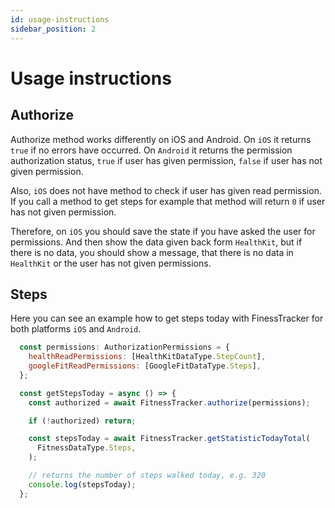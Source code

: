 ```yaml
---
id: usage-instructions
sidebar_position: 2
---
```


# Usage instructions

## Authorize

Authorize method works differently on iOS and Android. On `iOS` it returns `true` if no errors have occurred. 
On `Android` it returns the permission authorization status, `true` if user has given permission, `false` if user has 
not given permission.

Also, `iOS` does not have method to check if user has given read permission. If you call a method to get steps 
for example that method will return `0` if user has not given permission.

Therefore, on `iOS` you should save the state if you have asked the user for permissions. And then show the data given
back form `HealthKit`, but if there is no data, you should show a message, that there is no data in `HealthKit` or the
user has not given permissions.

## Steps
Here you can see an example how to get steps today with FinessTracker for both platforms `iOS` and `Android`.

```js
  const permissions: AuthorizationPermissions = {
    healthReadPermissions: [HealthKitDataType.StepCount],
    googleFitReadPermissions: [GoogleFitDataType.Steps],
  };

  const getStepsToday = async () => {
    const authorized = await FitnessTracker.authorize(permissions);

    if (!authorized) return;

    const stepsToday = await FitnessTracker.getStatisticTodayTotal(
      FitnessDataType.Steps,
    );

    // returns the number of steps walked today, e.g. 320
    console.log(stepsToday);
  };
```
